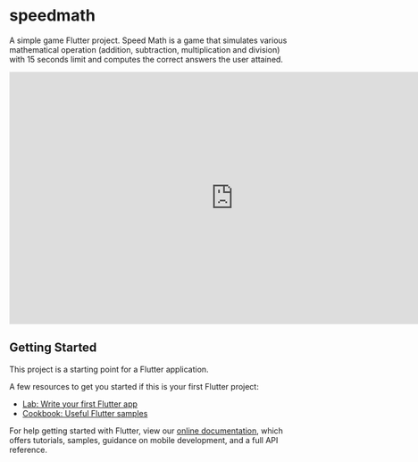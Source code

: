 # speedmath

A simple game Flutter project. Speed Math is a game that simulates various mathematical operation (addition, subtraction, multiplication and division) with 15 seconds limit and computes the correct answers the user attained.

<iframe style="border: 1px solid rgba(0, 0, 0, 0.1);" width="800" height="450" src="https://www.figma.com/embed?embed_host=share&url=https%3A%2F%2Fwww.figma.com%2Fproto%2Ft4Wtp7MdBW5iD8sI4KJetV%2FSPEED-MATH-DONE%3Fnode-id%3D3%253A2%26viewport%3D460%252C411%252C0.6991943717002869%26scaling%3Dscale-down" allowfullscreen></iframe>

## Getting Started

This project is a starting point for a Flutter application.

A few resources to get you started if this is your first Flutter project:

- [Lab: Write your first Flutter app](https://flutter.dev/docs/get-started/codelab)
- [Cookbook: Useful Flutter samples](https://flutter.dev/docs/cookbook)

For help getting started with Flutter, view our
[online documentation](https://flutter.dev/docs), which offers tutorials,
samples, guidance on mobile development, and a full API reference.
